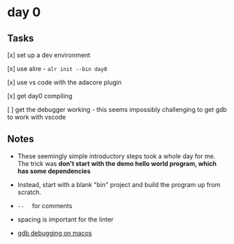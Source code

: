 # day 0

## Tasks
[x] set up a dev environment

[x] use alire
        - `alr init --bin day0`

[x] use vs code with the adacore plugin

[x] get day0 compiling 

[ ] get the debugger working - this seems impossibly challenging to get gdb to work with vscode

## Notes
- These seemingly simple introductory steps took a whole day for me. The trick was **don't start with the demo hello world program, which has some dependencies**
- Instead, start with a blank "bin" project and build the program up from scratch.
- `--  ` for comments
- spacing is important for the linter

- [gdb debugging on macos](https://dev.to/jasonelwood/setup-gdb-on-macos-in-2020-489k)

